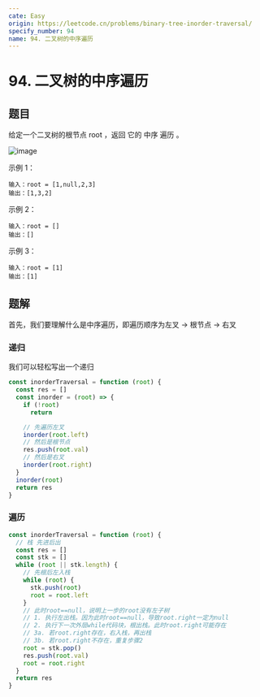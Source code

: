 ```yaml
---
cate: Easy
origin: https://leetcode.cn/problems/binary-tree-inorder-traversal/
specify_number: 94
name: 94. 二叉树的中序遍历
---
```


# 94. 二叉树的中序遍历

## 题目

给定一个二叉树的根节点 root ，返回 它的 中序 遍历 。

![image](https://user-images.githubusercontent.com/49969959/174023576-0f6b6392-6a05-4d00-a63e-ceafb9c325a1.png)

示例 1：

```
输入：root = [1,null,2,3]
输出：[1,3,2]
```

示例 2：

```
输入：root = []
输出：[]
```

示例 3：

```
输入：root = [1]
输出：[1]
```

## 题解

首先，我们要理解什么是中序遍历，即遍历顺序为左叉 -> 根节点 -> 右叉


### 递归

我们可以轻松写出一个递归

```js
const inorderTraversal = function (root) {
  const res = []
  const inorder = (root) => {
    if (!root)
      return

    // 先遍历左叉
    inorder(root.left)
    // 然后是根节点
    res.push(root.val)
    // 然后是右叉
    inorder(root.right)
  }
  inorder(root)
  return res
}
```

### 遍历

```js
const inorderTraversal = function (root) {
  // 栈 先进后出
  const res = []
  const stk = []
  while (root || stk.length) {
    // 先根后左入栈
    while (root) {
      stk.push(root)
      root = root.left
    }
    // 此时root==null，说明上一步的root没有左子树
    // 1. 执行左出栈。因为此时root==null，导致root.right一定为null
    // 2. 执行下一次外层while代码块，根出栈。此时root.right可能存在
    // 3a. 若root.right存在，右入栈，再出栈
    // 3b. 若root.right不存在，重复步骤2
    root = stk.pop()
    res.push(root.val)
    root = root.right
  }
  return res
}
```
